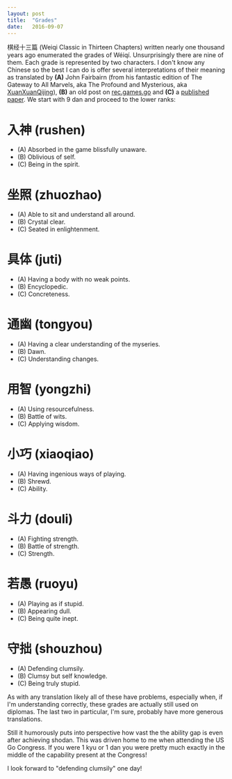```yaml
---
layout: post
title:  "Grades"
date:   2016-09-07
---
```


棋经十三篇 (Weiqi Classic in Thirteen Chapters) written nearly one
thousand years ago enumerated the grades of W&eacute;iq&iacute;. Unsurprisingly there
are nine of them. Each grade is represented by two characters. I don't
know any Chinese so the best I can do is offer several interpretations
of their meaning as translated by **(A)** John Fairbairn (from his fantastic
edition of The Gateway to All Marvels, aka The Profound and Mysterious, aka
[XuanXuanQijing](http://senseis.xmp.net/?XuanxuanQijing)), **(B)** an old post
on
[rec.games.go](https://groups.google.com/forum/#!forum/rec.games.go)
and **(C)** a
[published paper](http://www.figg.org/old_figg/www.figg.org/areafile/qjssp.pdf).
We start with 9 dan and proceed to the lower ranks:

# 入神 (rushen)

* (A) Absorbed in the game blissfully unaware.
* (B) Oblivious of self.
* (C) Being in the spirit.

# 坐照 (zhuozhao)

* (A) Able to sit and understand all around.
* (B) Crystal clear.
* (C) Seated in enlightenment.

# 具体 (juti)

* (A) Having a body with no weak points.
* (B) Encyclopedic.
* (C) Concreteness.

# 通幽 (tongyou)

* (A) Having a clear understanding of the myseries.
* (B) Dawn.
* (C) Understanding changes.

# 用智 (yongzhi)

* (A) Using resourcefulness.
* (B) Battle of wits.
* (C) Applying wisdom.

# 小巧 (xiaoqiao)

* (A) Having ingenious ways of playing.
* (B) Shrewd.
* (C) Ability.

# 斗力 (douli)

* (A) Fighting strength.
* (B) Battle of strength.
* (C) Strength.

# 若愚 (ruoyu)

* (A) Playing as if stupid.
* (B) Appearing dull.
* (C) Being quite inept.

# 守拙 (shouzhou)

* (A) Defending clumsily.
* (B) Clumsy but self knowledge.
* (C) Being truly stupid.

As with any translation likely all of these have problems, especially
when, if I'm understanding correctly, these grades are actually still
used on diplomas. The last two in particular, I'm sure, probably have
more generous translations.

Still it humorously puts into perspective how vast the the ability gap
is even after achieving shodan. This was driven home to me when
attending the US Go Congress. If you were 1 kyu or 1 dan you were
pretty much exactly in the middle of the capability present at the
Congress!

I look forward to "defending clumsily" one day!
